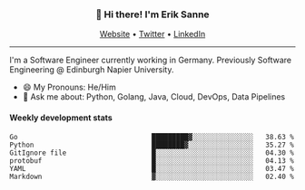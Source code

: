 <h3 align="center">👋 Hi there! I'm Erik Sanne</h3>
<p align="center">
  <a href="https://eriksanne.com">Website</a> •
  <a href="https://twitter.com/ErikKonradSanne">Twitter</a> •
  <a href="https://www.linkedin.com/in/eriksanne/">LinkedIn</a>
</p>

---
I'm a Software Engineer currently working in Germany. Previously Software Engineering @ Edinburgh Napier University.

- 😄 My Pronouns: He/Him
- 💬 Ask me about: Python, Golang, Java, Cloud, DevOps, Data Pipelines

<h4>Weekly development stats</h4>
<!--START_SECTION:waka-->

```text
Go                                 █████████▓░░░░░░░░░░░░░░░   38.63 %
Python                             ████████▓░░░░░░░░░░░░░░░░   35.27 %
GitIgnore file                     █░░░░░░░░░░░░░░░░░░░░░░░░   04.30 %
protobuf                           █░░░░░░░░░░░░░░░░░░░░░░░░   04.13 %
YAML                               █░░░░░░░░░░░░░░░░░░░░░░░░   03.47 %
Markdown                           ▓░░░░░░░░░░░░░░░░░░░░░░░░   02.40 %
```

<!--END_SECTION:waka-->
